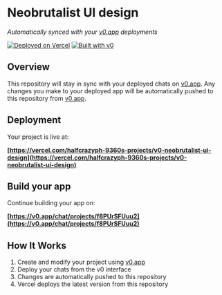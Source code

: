 # Neobrutalist UI design

*Automatically synced with your [v0.app](https://v0.app) deployments*

[![Deployed on Vercel](https://img.shields.io/badge/Deployed%20on-Vercel-black?style=for-the-badge&logo=vercel)](https://vercel.com/halfcrazyph-9360s-projects/v0-neobrutalist-ui-design)
[![Built with v0](https://img.shields.io/badge/Built%20with-v0.app-black?style=for-the-badge)](https://v0.app/chat/projects/f8PUrSFUuu2)

## Overview

This repository will stay in sync with your deployed chats on [v0.app](https://v0.app).
Any changes you make to your deployed app will be automatically pushed to this repository from [v0.app](https://v0.app).

## Deployment

Your project is live at:

**[https://vercel.com/halfcrazyph-9360s-projects/v0-neobrutalist-ui-design](https://vercel.com/halfcrazyph-9360s-projects/v0-neobrutalist-ui-design)**

## Build your app

Continue building your app on:

**[https://v0.app/chat/projects/f8PUrSFUuu2](https://v0.app/chat/projects/f8PUrSFUuu2)**

## How It Works

1. Create and modify your project using [v0.app](https://v0.app)
2. Deploy your chats from the v0 interface
3. Changes are automatically pushed to this repository
4. Vercel deploys the latest version from this repository